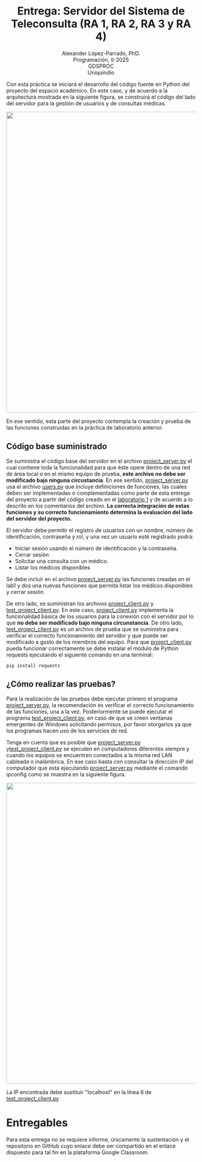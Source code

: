 <h1 align="center">
Entrega: Servidor del Sistema de Teleconsulta (RA 1, RA 2, RA 3 y RA 4) <br />
 </h1>
 <p align="center">
Alexander López-Parrado, PhD. <br />
Programación, II-2025 <br />
GDSPROC <br />
Uniquindío <br />
</p>

Con esta práctica se iniciará el desarrollo del código fuente en Python del proyecto del espacio académico. En este caso, y de acuerdo a la arquitectura mostrada en la siguiente figura, se construirá el código del lado del servidor para la gestión de usuarios y de consultas médicas.

<p align="center">
<img  src="Programación-II-2025.png" width="800" >
</p>
En ese sentido, esta parte del proyecto contempla la creación y prueba de las funciones construidas en la práctica de laboratorio anterior. 

## Código base suministrado

Se suministra el código base del servidor en el archivo [project_server.py](project_server.py) el cual contiene toda la funcionalidad para que éste opere dentro de una red de área local o en el mismo equipo de prueba, __este archivo no debe ser modificado bajo ninguna circustancia__. En ese sentido,  [project_server.py](project_server.py) usa el archivo [users.py](users.py) que incluye definiciones de funciones, las cuales deben ser implementadas o complementadas como parte de esta entrega del proyecto a partir del código creado en el [laboratorio 1](https://github.com/parrado/lab1-2-2025) y de acuerdo a lo descrito en los comentarios del archivo. **La correcta integración de estas funciones y su correcto funcionamiento determina la evaluación del lado del servidor del proyecto**.

El servidor debe permitir el registro de usuarios con un nombre, número de identificación, contraseña y rol, y una vez un usuario esté registrado podrá:

* Iniciar sesión usando el número de identificación y la contraseña.
* Cerrar sesión
* Solicitar una consulta con un médico.
* Listar los médicos disponibles

Se debe incluir en el archivo [project_server.py](project_server.py) las funciones creadas en el lab1 y dos una nuevas funciones que permita listar los médicos disponibles y cerrar sesión.

De otro lado, se suministran los archivos [project_client.py](project_client.py) y [test_project_client.py](test_project_client.py). En este caso,  [project_client.py](project_client.py) implementa la funcionalidad básica de los usuarios para la conexión con el servidor por lo que **no debe ser modificado bajo ninguna circunstancia**. De otro lado,  [test_project_client.py](test_project_client.py) es un archivo de prueba que se suministra para verificar el correcto funcionamiento del servidor y que puede ser modificado a gusto de los miembros del equipo. Para que [project_client.py](project_client.py) pueda funcionar correctamente se debe instalar el módulo de Python requests ejecutando el siguiente comando en una terminal:

``` pip install requests ```


## ¿Cómo realizar las pruebas?

Para la realización de las pruebas debe ejecutar primero el programa [project_server.py](project_server.py), la recomendación es verificar el correcto funcionamiento de las funciones, una a la vez. Posteriormente se puede ejecutar el programa [test_project_client.py](test_project_client.py), en caso de que se creen ventanas emergentes de Windows solicitando permisos, por favor otorgarlos ya que los programas hacen uso de los servicios de red. 

Tenga en cuenta que es posible que [project_server.py](project_server.py) y[test_project_client.py](test_project_client.py) se ejecuten en computadores diferentes siempre y cuando los equipos se encuentren conectados a la misma red LAN cableada o inalámbrica. En ese caso basta con consultar la dirección IP del computador que está ejecutando [project_server.py](project_server.py) mediante el comando ipconfig como se muestra en la siguiente figura.


<p align="center">
<img  src="Captura de pantalla (2).png" width="800" >
</p>

La IP encontrada debe sustituir "localhost" en la línea 6 de [test_project_client.py](https://github.com/parrado/lab2/blob/c80a0f73b9324b082ebea63a3377358d36a4c8d8/test_trivia_client.py#L6#L6)

# Entregables

Para esta entrega no se requiere informe, únicamente la sustentación y el repositorio en GitHub cuyo enlace debe ser compartido en el enlace dispuesto para tal fin en la plataforma Google Classroom.
